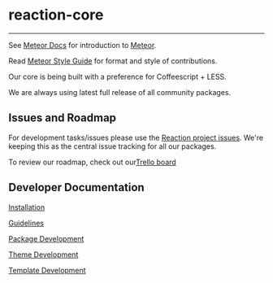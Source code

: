 # reaction-core
---

See [Meteor Docs](http://docs.meteor.com) for introduction to [Meteor](http://meteor.com).

Read [Meteor Style Guide](https://github.com/meteor/meteor/wiki/Meteor-Style-Guide) for format and style of contributions.

Our core is being built with a preference for Coffeescript + LESS.

We are always using latest full release of all community packages.

## Issues and Roadmap
For development tasks/issues please use the [Reaction project issues](https://github.com/ongoworks/reaction/issues?state=open). We're keeping this as the central issue tracking for all our packages.

To review our roadmap, check out our[Trello board](https://trello.com/b/ffwTH3tc/reaction-commerce)

## Developer Documentation

[Installation](https://github.com/ongoworks/reaction-core/blob/master/docs/installation.md)

[Guidelines](https://github.com/ongoworks/reaction-core/blob/master/docs/conventions.md)

[Package Development](https://github.com/ongoworks/reaction-core/blob/master/docs/packages.md)

[Theme Development](https://github.com/ongoworks/reaction-core/blob/master/docs/themes.md)

[Template Development](https://github.com/ongoworks/reaction-core/blob/master/docs/templates.md)
